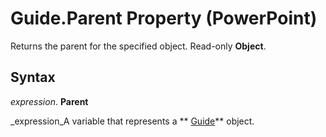 
# Guide.Parent Property (PowerPoint)

Returns the parent for the specified object. Read-only  **Object**.


## Syntax

 _expression_. **Parent**

 _expression_A variable that represents a  ** [Guide](022d5d3f-d840-2699-bcff-6b0b530034fd.md)** object.

